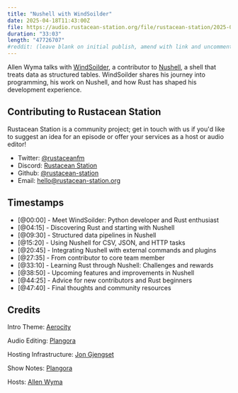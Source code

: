 ```yaml
---
title: "Nushell with WindSoilder"
date: 2025-04-18T11:43:00Z
file: https://audio.rustacean-station.org/file/rustacean-station/2025-04-18-windsoilder.mp3
duration: "33:03"
length: "47726707"
#reddit: (leave blank on initial publish, amend with link and uncomment this line after Reddit thread has been posted)
---
```

Allen Wyma talks with [WindSoilder](https://github.com/WindSoilder), a contributor to [Nushell](https://github.com/nushell/nushell), a shell that treats data as structured tables. WindSoilder shares his journey into programming, his work on Nushell, and how Rust has shaped his development experience.

## Contributing to Rustacean Station

Rustacean Station is a community project; get in touch with us if you'd like to suggest an idea for an episode or offer your services as a host or audio editor!

- Twitter: [@rustaceanfm](https://twitter.com/rustaceanfm)
- Discord: [Rustacean Station](https://discord.gg/cHc3Gyc)
- Github: [@rustacean-station](https://github.com/rustacean-station/)
- Email: [hello@rustacean-station.org](mailto:hello@rustacean-station.org)

## Timestamps 
- [@00:00] - Meet WindSoilder: Python developer and Rust enthusiast
- [@04:15] - Discovering Rust and starting with Nushell
- [@09:30] - Structured data pipelines in Nushell
- [@15:20] - Using Nushell for CSV, JSON, and HTTP tasks
- [@20:45] - Integrating Nushell with external commands and plugins
- [@27:35] - From contributor to core team member
- [@33:10] - Learning Rust through Nushell: Challenges and rewards
- [@38:50] - Upcoming features and improvements in Nushell
- [@44:25] - Advice for new contributors and Rust beginners
- [@47:40] - Final thoughts and community resources

## Credits
Intro Theme: [Aerocity](https://twitter.com/AerocityMusic)

Audio Editing: [Plangora](https://twitter.com/plangora)

Hosting Infrastructure: [Jon Gjengset](https://thesquareplanet.com/)

Show Notes: [Plangora](https://twitter.com/plangora)

Hosts: [Allen Wyma](https://twitter.com/allenwyma)
